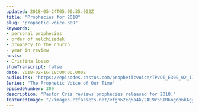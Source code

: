 ```yaml
---
updated: 2018-05-24T05:00:35.902Z
title: "Prophecies for 2018"
slug: "prophetic-voice-309"
keywords:
- personal prophecies
- order of melchizedek
- prophecy to the church
- year in review
hosts:
- Cristina Sosso
showTranscript: false
date: 2018-02-16T18:00:00.000Z
audioLink: "https://episodes.castos.com/propheticvoice/TPVOT_E309_02_17-18_Prophecies_for_2018.mp3"
Series: "The Prophetic Voice of Our Time"
episodeNumber: 309
description: "Pastor Cris reviews prophecies released for 2018."
featuredImage: "//images.ctfassets.net/vfgh62eq5a4k/2AE9r5SIR6ogco6kAgy80Y/758afdb718203b2f8630551b62f95ad3/azgan-mjeshtri-435130-unsplash.jpg"
---
```

